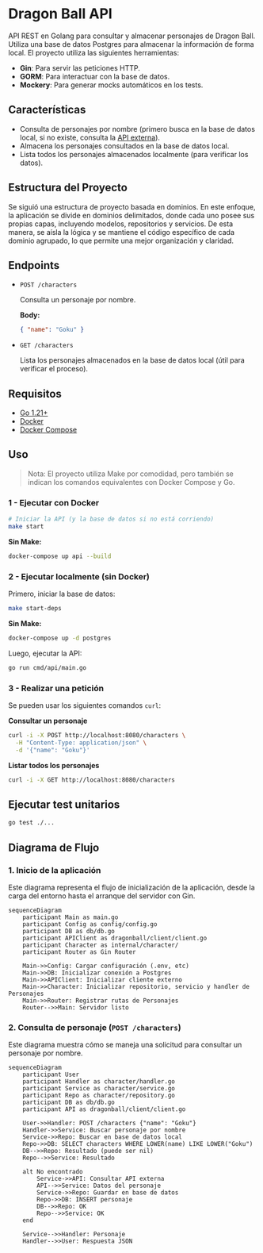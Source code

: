 # Dragon Ball API

API REST en Golang para consultar y almacenar personajes de Dragon Ball.  
Utiliza una base de datos Postgres para almacenar la información de forma local. El proyecto utiliza las siguientes herramientas:

- **Gin**: Para servir las peticiones HTTP.
- **GORM**: Para interactuar con la base de datos.
- **Mockery**: Para generar mocks automáticos en los tests.

## Características

- Consulta de personajes por nombre (primero busca en la base de datos local, si no existe, consulta la [API externa](https://web.dragonball-api.com)).
- Almacena los personajes consultados en la base de datos local.
- Lista todos los personajes almacenados localmente (para verificar los datos).

## Estructura del Proyecto

Se siguió una estructura de proyecto basada en dominios. En este enfoque, la aplicación se divide en dominios delimitados, donde cada uno posee sus propias capas, incluyendo modelos, repositorios y servicios. De esta manera, se aísla la lógica y se mantiene el código específico de cada dominio agrupado, lo que permite una mejor organización y claridad.

## Endpoints

- `POST /characters` 

  Consulta un personaje por nombre.  

  **Body:**

  ```json
  { "name": "Goku" }
  ```

- `GET /characters`  

  Lista los personajes almacenados en la base de datos local (útil para verificar el proceso).

## Requisitos

- [Go 1.21+](https://go.dev/dl/)
- [Docker](https://www.docker.com/products/docker-desktop/)
- [Docker Compose](https://docs.docker.com/compose/install/)

## Uso

> Nota: El proyecto utiliza Make por comodidad, pero también se indican los comandos equivalentes con Docker Compose y Go.

### 1 - Ejecutar con Docker

```bash
# Iniciar la API (y la base de datos si no está corriendo)
make start
```

**Sin Make:**

```bash
docker-compose up api --build
```

### 2 - Ejecutar localmente (sin Docker)

Primero, iniciar la base de datos:

```bash
make start-deps
```

**Sin Make:**

```bash
docker-compose up -d postgres
```

Luego, ejecutar la API:

```bash
go run cmd/api/main.go
```

### 3 - Realizar una petición

Se pueden usar los siguientes comandos `curl`:

**Consultar un personaje**

```bash
curl -i -X POST http://localhost:8080/characters \
  -H "Content-Type: application/json" \
  -d '{"name": "Goku"}'
```

**Listar todos los personajes**

```bash
curl -i -X GET http://localhost:8080/characters
```

## Ejecutar test unitarios

```bash
go test ./...
```

## Diagrama de Flujo


### 1. Inicio de la aplicación

Este diagrama representa el flujo de inicialización de la aplicación, desde la carga del entorno hasta el arranque del servidor con Gin.

```mermaid
sequenceDiagram
    participant Main as main.go
    participant Config as config/config.go
    participant DB as db/db.go
    participant APIClient as dragonball/client/client.go
    participant Character as internal/character/
    participant Router as Gin Router

    Main->>Config: Cargar configuración (.env, etc)
    Main->>DB: Inicializar conexión a Postgres
    Main->>APIClient: Inicializar cliente externo
    Main->>Character: Inicializar repositorio, servicio y handler de Personajes
    Main->>Router: Registrar rutas de Personajes
    Router-->>Main: Servidor listo
```


### 2. Consulta de personaje (`POST /characters`)

Este diagrama muestra cómo se maneja una solicitud para consultar un personaje por nombre.  

```mermaid
sequenceDiagram
    participant User
    participant Handler as character/handler.go
    participant Service as character/service.go
    participant Repo as character/repository.go
    participant DB as db/db.go
    participant API as dragonball/client/client.go

    User->>Handler: POST /characters {"name": "Goku"}
    Handler->>Service: Buscar personaje por nombre
    Service->>Repo: Buscar en base de datos local
    Repo->>DB: SELECT characters WHERE LOWER(name) LIKE LOWER("Goku")
    DB-->>Repo: Resultado (puede ser nil)
    Repo-->>Service: Resultado

    alt No encontrado
        Service->>API: Consultar API externa
        API-->>Service: Datos del personaje
        Service->>Repo: Guardar en base de datos
        Repo->>DB: INSERT personaje
        DB-->>Repo: OK
        Repo-->>Service: OK
    end

    Service-->>Handler: Personaje
    Handler-->>User: Respuesta JSON
```
